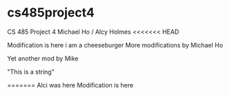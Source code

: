 # cs485project4
CS 485 Project 4
Michael Ho / Alcy Holmes
<<<<<<< HEAD

Modification is here
i am a cheeseburger
More modifications by Michael Ho

Yet another mod by Mike

"This is a string"

=======
Alci was here
Modification is here
